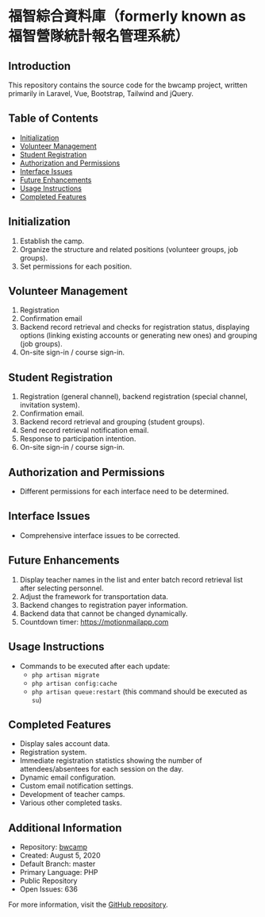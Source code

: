 # 福智綜合資料庫（formerly known as 福智營隊統計報名管理系統）

## Introduction

This repository contains the source code for the bwcamp project, written primarily in Laravel, Vue, Bootstrap, Tailwind and jQuery.

## Table of Contents

-   [Initialization](#initialization)
-   [Volunteer Management](#volunteer-management)
-   [Student Registration](#student-registration)
-   [Authorization and Permissions](#authorization-and-permissions)
-   [Interface Issues](#interface-issues)
-   [Future Enhancements](#future-enhancements)
-   [Usage Instructions](#usage-instructions)
-   [Completed Features](#completed-features)

## Initialization

1. Establish the camp.
2. Organize the structure and related positions (volunteer groups, job groups).
3. Set permissions for each position.

## Volunteer Management

1. Registration
2. Confirmation email
3. Backend record retrieval and checks for registration status, displaying options (linking existing accounts or generating new ones) and grouping (job groups).
4. On-site sign-in / course sign-in.

## Student Registration

1. Registration (general channel), backend registration (special channel, invitation system).
2. Confirmation email.
3. Backend record retrieval and grouping (student groups).
4. Send record retrieval notification email.
5. Response to participation intention.
6. On-site sign-in / course sign-in.

## Authorization and Permissions

-   Different permissions for each interface need to be determined.

## Interface Issues

-   Comprehensive interface issues to be corrected.

## Future Enhancements

1. Display teacher names in the list and enter batch record retrieval list after selecting personnel.
2. Adjust the framework for transportation data.
3. Backend changes to registration payer information.
4. Backend data that cannot be changed dynamically.
5. Countdown timer: https://motionmailapp.com

## Usage Instructions

-   Commands to be executed after each update:
    -   `php artisan migrate`
    -   `php artisan config:cache`
    -   `php artisan queue:restart` (this command should be executed as `su`)

## Completed Features

-   Display sales account data.
-   Registration system.
-   Immediate registration statistics showing the number of attendees/absentees for each session on the day.
-   Dynamic email configuration.
-   Custom email notification settings.
-   Development of teacher camps.
-   Various other completed tasks.

## Additional Information

-   Repository: [bwcamp](https://github.com/LZong-tw/bwcamp)
-   Created: August 5, 2020
-   Default Branch: master
-   Primary Language: PHP
-   Public Repository
-   Open Issues: 636

For more information, visit the [GitHub repository](https://github.com/LZong-tw/bwcamp).
